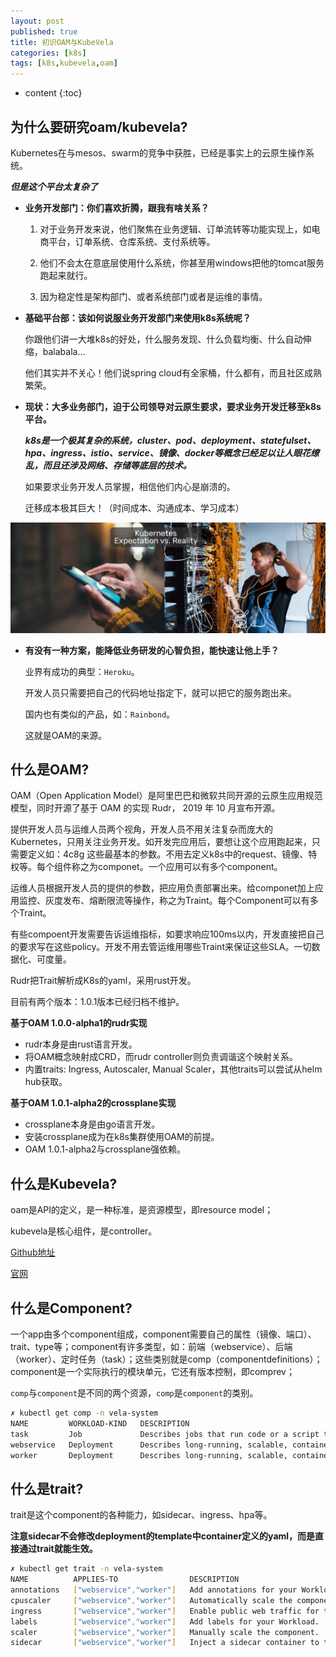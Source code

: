 ```yaml
---
layout: post
published: true
title: 初识OAM与KubeVela
categories: [k8s]
tags: [k8s,kubevela,oam]
---
```

* content
{:toc}

## 为什么要研究oam/kubevela?

Kubernetes在与mesos、swarm的竞争中获胜，已经是事实上的云原生操作系统。

***但是这个平台太复杂了***

- **业务开发部门：你们喜欢折腾，跟我有啥关系？**  
  
  1. 对于业务开发来说，他们聚焦在业务逻辑、订单流转等功能实现上，如电商平台，订单系统、仓库系统、支付系统等。  

  2. 他们不会太在意底层使用什么系统，你甚至用windows把他的tomcat服务跑起来就行。

  3. 因为稳定性是架构部门、或者系统部门或者是运维的事情。

- **基础平台部：该如何说服业务开发部门来使用k8s系统呢？**  

    你跟他们讲一大堆k8s的好处，什么服务发现、什么负载均衡、什么自动伸缩，balabala...

    他们其实并不关心！他们说spring cloud有全家桶，什么都有，而且社区成熟繁荣。

- **现状：大多业务部门，迫于公司领导对云原生要求，要求业务开发迁移至k8s平台。**

    ***k8s是一个极其复杂的系统，cluster、pod、deployment、statefulset、hpa、ingress、istio、service、镜像、docker等概念已经足以让人眼花缭乱，而且还涉及网络、存储等底层的技术。***

    如果要求业务开发人员掌握，相信他们内心是崩溃的。

    迁移成本极其巨大！（时间成本、沟通成本、学习成本）

![Optimized-Kubernetes-Expectation-vs-Reality-1](/styles/images/Optimized-Kubernetes-Expectation-vs-Reality-1.png)

- **有没有一种方案，能降低业务研发的心智负担，能快速让他上手？**

    业界有成功的典型：`Heroku`。

    开发人员只需要把自己的代码地址指定下，就可以把它的服务跑出来。

    国内也有类似的产品，如：`Rainbond`。

    这就是OAM的来源。

## 什么是OAM?

OAM（Open Application Model）是阿里巴巴和微软共同开源的云原生应用规范模型，同时开源了基于 OAM 的实现 Rudr， 2019 年 10 月宣布开源。

提供开发人员与运维人员两个视角，开发人员不用关注复杂而庞大的Kubernetes，只用关注业务开发。如开发完应用后，要想让这个应用跑起来，只需要定义如：4c8g 这些最基本的参数。不用去定义k8s中的request、镜像、特权等。每个组件称之为componet。一个应用可以有多个component。

运维人员根据开发人员的提供的参数，把应用负责部署出来。给componet加上应用监控、灰度发布、熔断限流等操作，称之为Traint。每个Component可以有多个Traint。

有些compoent开发需要告诉运维指标，如要求响应100ms以内，开发直接把自己的要求写在这些policy。开发不用去管运维用哪些Traint来保证这些SLA。一切数据化、可度量。

Rudr把Trait解析成K8s的yaml，采用rust开发。

目前有两个版本：1.0.1版本已经归档不维护。

**基于OAM 1.0.0-alpha1的rudr实现**

- rudr本身是由rust语言开发。  
- 将OAM概念映射成CRD，而rudr controller则负责调谐这个映射关系。  
- 内置traits: Ingress, Autoscaler, Manual Scaler，其他traits可以尝试从helm hub获取。  

**基于OAM 1.0.1-alpha2的crossplane实现**

- crossplane本身是由go语言开发。  
- 安装crossplane成为在k8s集群使用OAM的前提。  
- OAM 1.0.1-alpha2与crossplane强依赖。  

## 什么是Kubevela?

oam是API的定义，是一种标准，是资源模型，即resource model；

kubevela是核心组件，是controller。

[Github地址](https://github.com/oam-dev/kubevela)

[官网](http://kubevela.io/)

## 什么是Component?

一个app由多个component组成，component需要自己的属性（镜像、端口）、trait、type等；component有许多类型，如：前端（webservice）、后端（worker）、定时任务（task）；这些类别就是comp（componentdefinitions）；component是一个实际执行的模块单元，它还有版本控制，即comprev；

`comp`与`component`是不同的两个资源，`comp`是`component`的类别。

```bash
✗ kubectl get comp -n vela-system
NAME         WORKLOAD-KIND   DESCRIPTION
task         Job             Describes jobs that run code or a script to completion.
webservice   Deployment      Describes long-running, scalable, containerized services that have a stable network endpoint to receive external network traffic from customers.
worker       Deployment      Describes long-running, scalable, containerized services that running at backend. They do NOT have network endpoint to receive external network traffic.
```

## 什么是trait?

trait是这个component的各种能力，如sidecar、ingress、hpa等。

**注意sidecar不会修改deployment的template中container定义的yaml，而是直接通过trait就能生效。**

```bash
✗ kubectl get trait -n vela-system
NAME          APPLIES-TO                DESCRIPTION
annotations   ["webservice","worker"]   Add annotations for your Workload.
cpuscaler     ["webservice","worker"]   Automatically scale the component based on CPU usage.
ingress       ["webservice","worker"]   Enable public web traffic for the component.
labels        ["webservice","worker"]   Add labels for your Workload.
scaler        ["webservice","worker"]   Manually scale the component.
sidecar       ["webservice","worker"]   Inject a sidecar container to the component.
```
